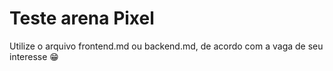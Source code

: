 # Teste arena Pixel

Utilize o arquivo frontend.md ou backend.md, de acordo com a vaga de seu interesse 😁
